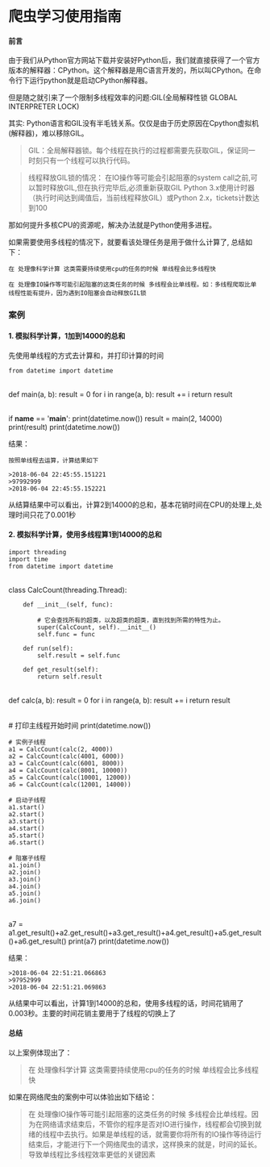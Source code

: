 
# 爬虫学习使用指南

#### 前言

由于我们从Python官方网站下载并安装好Python后，我们就直接获得了一个官方版本的解释器：CPython。这个解释器是用C语言开发的，所以叫CPython。在命令行下运行python就是启动CPython解释器。

但是随之就引来了一个限制多线程效率的问题:GIL(全局解释性锁 GLOBAL INTERPRETER LOCK)

其实:
Python语言和GIL没有半毛钱关系。仅仅是由于历史原因在Cpython虚拟机(解释器)，难以移除GIL。

>GIL：全局解释器锁。每个线程在执行的过程都需要先获取GIL，保证同一时刻只有一个线程可以执行代码。

>线程释放GIL锁的情况： 在IO操作等可能会引起阻塞的system call之前,可以暂时释放GIL,但在执行完毕后,必须重新获取GIL Python 3.x使用计时器（执行时间达到阈值后，当前线程释放GIL）或Python 2.x，tickets计数达到100


那如何提升多核CPU的资源呢，解决办法就是Python使用多进程。

如果需要使用多线程的情况下，就要看该处理任务是用于做什么计算了, 总结如下：


	在 处理像科学计算 这类需要持续使用cpu的任务的时候 单线程会比多线程快
	    
	在 处理像IO操作等可能引起阻塞的这类任务的时候 多线程会比单线程。如：多线程爬取比单线程性能有提升，因为遇到IO阻塞会自动释放GIL锁


### 案例

#### 1. 模拟科学计算，1加到14000的总和

先使用单线程的方式去计算和，并打印计算的时间


	from datetime import datetime


​	
	def main(a, b):
	    result = 0
	    for i in range(a, b):
	        result += i
	    return result


​	
	if __name__ == '__main__':
	    print(datetime.now())
	    result = main(2, 14000)
	    print(result)
	    print(datetime.now())


结果：
	
	按照单线程去运算，计算结果如下
	
	>2018-06-04 22:45:55.151221
	>97992999
	>2018-06-04 22:45:55.152221

从结算结果中可以看出，计算2到14000的总和，基本花销时间在CPU的处理上,处理时间只花了0.001秒


#### 2. 模拟科学计算，使用多线程算1到14000的总和


	import threading
	import time
	from datetime import datetime


​	
	class CalcCount(threading.Thread):
	
	    def __init__(self, func):
			
			# 它会查找所有的超类，以及超类的超类，直到找到所需的特性为止。
	        super(CalcCount, self).__init__()
	        self.func = func
	
	    def run(self):
	        self.result = self.func
	
	    def get_result(self):
	        return self.result


​	
	def calc(a, b):
	    result = 0
	    for i in range(a, b):
	        result += i
	    return result


​	
	# 打印主线程开始时间
	print(datetime.now())
	
	# 实例子线程
	a1 = CalcCount(calc(2, 4000))
	a2 = CalcCount(calc(4001, 6000))
	a3 = CalcCount(calc(6001, 8000))
	a4 = CalcCount(calc(8001, 10000))
	a5 = CalcCount(calc(10001, 12000))
	a6 = CalcCount(calc(12001, 14000))
	
	# 启动子线程
	a1.start()
	a2.start()
	a3.start()
	a4.start()
	a5.start()
	a6.start()
	
	# 阻塞子线程
	a1.join()
	a2.join()
	a3.join()
	a4.join()
	a5.join()
	a6.join()


​	
	a7 = a1.get_result()+a2.get_result()+a3.get_result()+a4.get_result()+a5.get_result()+a6.get_result()
	print(a7)
	print(datetime.now())

结果：
	
	>2018-06-04 22:51:21.066863
	>97952999
	>2018-06-04 22:51:21.069863

从结果中可以看出，计算1到14000的总和，使用多线程的话，时间花销用了0.003秒。主要的时间花销主要用于了线程的切换上了


#### 总结

以上案例体现出了：

>在 处理像科学计算 这类需要持续使用cpu的任务的时候 单线程会比多线程快

如果在网络爬虫的案例中可以体验出如下结论：

>在 处理像IO操作等可能引起阻塞的这类任务的时候 多线程会比单线程。因为在网络请求结束后，不管你的程序是否对IO进行操作，线程都会切换到就绪的线程中去执行。如果是单线程的话，就需要你将所有的IO操作等待运行结束后，才能进行下一个网络爬虫的请求，这样换来的就是，时间的延长。导致单线程比多线程效率更低的关键因素